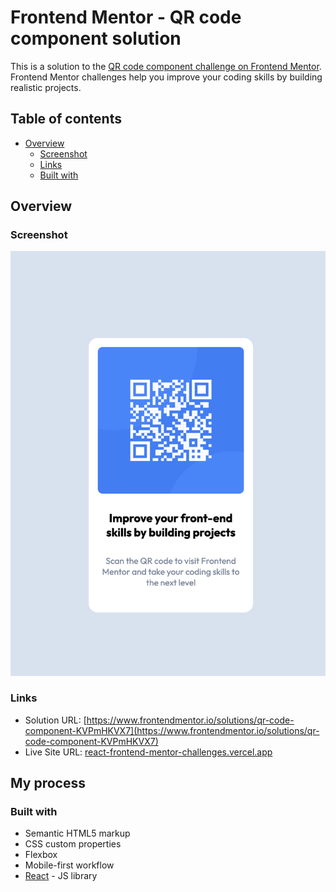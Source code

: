 # Frontend Mentor - QR code component solution

This is a solution to the [QR code component challenge on Frontend Mentor](https://www.frontendmentor.io/challenges/qr-code-component-iux_sIO_H). Frontend Mentor challenges help you improve your coding skills by building realistic projects.

## Table of contents

- [Overview](#overview)
  - [Screenshot](#screenshot)
  - [Links](#links)
  - [Built with](#built-with)

## Overview

### Screenshot

![](./src/images/qr-code-screenshot.png)

### Links

- Solution URL: [https://www.frontendmentor.io/solutions/qr-code-component-KVPmHKVX7](https://www.frontendmentor.io/solutions/qr-code-component-KVPmHKVX7)
- Live Site URL: [react-frontend-mentor-challenges.vercel.app](react-frontend-mentor-challenges.vercel.app)

## My process

### Built with

- Semantic HTML5 markup
- CSS custom properties
- Flexbox
- Mobile-first workflow
- [React](https://reactjs.org/) - JS library

